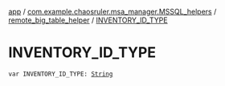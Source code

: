 [app](../../index.md) / [com.example.chaosruler.msa_manager.MSSQL_helpers](../index.md) / [remote_big_table_helper](index.md) / [INVENTORY_ID_TYPE](.)

# INVENTORY_ID_TYPE

`var INVENTORY_ID_TYPE: `[`String`](https://kotlinlang.org/api/latest/jvm/stdlib/kotlin/-string/index.html)